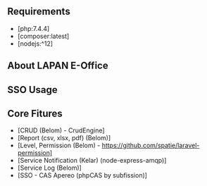 ## Requirements
- [php:7.4.4]
- [composer:latest]
- [nodejs:^12]

## About LAPAN E-Office


## SSO Usage


## Core Fitures 
- [CRUD (Belom) - CrudEngine]
- [Report (csv, xlsx, pdf) (Belom)]
- [Level, Permission (Belom) - https://github.com/spatie/laravel-permission]
- [Service Notification (Kelar) (node-express-amqp)]
- [Service Log (Belom)]
- [SSO - CAS Apereo (phpCAS by subfission)]
